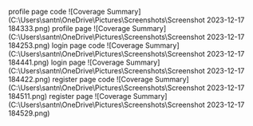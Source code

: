 profile page code
![Coverage Summary](C:\Users\santn\OneDrive\Pictures\Screenshots\Screenshot 2023-12-17 184333.png)
profile page 
![Coverage Summary](C:\Users\santn\OneDrive\Pictures\Screenshots\Screenshot 2023-12-17 184253.png)
login page code
![Coverage Summary](C:\Users\santn\OneDrive\Pictures\Screenshots\Screenshot 2023-12-17 184441.png)
login page
![Coverage Summary](C:\Users\santn\OneDrive\Pictures\Screenshots\Screenshot 2023-12-17 184422.png)
register page code
![Coverage Summary](C:\Users\santn\OneDrive\Pictures\Screenshots\Screenshot 2023-12-17 184511.png)
register page
![Coverage Summary](C:\Users\santn\OneDrive\Pictures\Screenshots\Screenshot 2023-12-17 184529.png)
